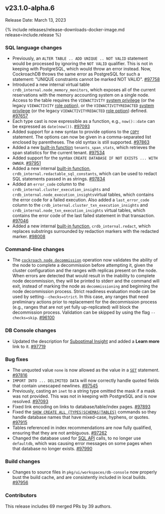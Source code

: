## v23.1.0-alpha.6

Release Date: March 13, 2023

{% include releases/release-downloads-docker-image.md release=include.release %}

<h3 id="v23-1-0-alpha-6-sql-language-changes">SQL language changes</h3>

- Previously, an `ALTER TABLE .. ADD UNIQUE .. NOT VALID` statement would be processed by ignoring the `NOT VALID` qualifier. This is not in keeping with PostgreSQL, which would throw an error instead. Now, CockroachDB throws the same error as PostgreSQL for such a statement: "UNIQUE constraints cannot be marked NOT VALID". [#97758][#97758]
- Introduced a new internal virtual table `crdb_internal.node_memory_monitors`, which exposes all of the current reservations with the memory accounting system on a single node. Access to the table requires the `VIEWACTIVITY` [system privilege](../v23.1/security-reference/authorization.html#supported-privileges) (or the legacy `VIEWACTIVITY` [role option](../v23.1/security-reference/authorization.html#role-options)), or the `VIEWACTIVITYREDACTED` [system privilege](../v23.1/security-reference/authorization.html#supported-privileges) (or the legacy `VIEWACTIVITYREDACTED` [role option](../v23.1/security-reference/authorization.html#role-options)) defined. [#97657][#97657]
- Each type cast is now expressible as a function, e.g., `now()::date` can be expressed as `date(now())`. [#97093][#97093]
- Added support for a new syntax to provide options to the [`COPY`](../v23.1/copy-from.html) statement. The options can now be given in a comma-separated list enclosed by parentheses. The old syntax is still supported. [#97863][#97863]
- Added a new [built-in function](../v23.1/functions-and-operators.html#trigrams-functions) `tenants_span_stats`, which retrieves the span statistics for the current tenant. [#97534][#97534]
- Added support for the syntax `CREATE DATABASE IF NOT EXISTS ... WITH OWNER`. [#97951][#97951]
- Added a new internal [built-in function](../v23.1/functions-and-operators.html#trigrams-functions), `crdb_internal.redactable_sql_constants`, which can be used to redact SQL statements passed in as strings. [#97834][#97834]
- Added an `error_code` column to the `crdb_internal.cluster_execution_insights` and `crdb_internal.node_execution_insights`virtual tables, which contains the error code for a failed execution. Also added a `last_error_code` column to the `crdb_internal.cluster_txn_execution_insights` and `crdb_internal.node_txn_execution_insights` virtual tables, which contains the error code of the last failed statement in that transaction. [#97046][#97046]
- Added a new internal [built-in function](../v23.1/functions-and-operators.html#trigrams-functions), `crdb_internal.redact`, which replaces substrings surrounded by redaction markers with the redacted marker. [#98008][#98008]

<h3 id="v23-1-0-alpha-6-command-line-changes">Command-line changes</h3>

- The [`cockroach node decommission`](../v23.1/cockroach-node.html) operation now validates the ability of the node to complete a decommission before attempting it, given the cluster configuration and the ranges with replicas present on the node. When errors are detected that would result in the inability to complete node decommission, they will be printed to stderr and the command will exit, instead of marking the node as `decommissioning` and beginning the node decommission process. Strict readiness evaluation mode can be used by setting`--checks=strict`. In this case, any ranges that need preliminary actions prior to replacement for the decommission process (e.g., ranges that are not yet fully up-replicated) will block the decommission process. Validation can be skipped by using the flag `--checks=skip`. [#96100][#96100]

<h3 id="v23-1-0-alpha-6-db-console-changes">DB Console changes</h3>

- Updated the description for [Suboptimal Insight](../v23.1/ui-insights-page.html) and added a **Learn more** link to it. [#97719][#97719]

<h3 id="v23-1-0-alpha-6-bug-fixes">Bug fixes</h3>

- The unquoted value `none` is now allowed as the value in a [`SET`](../v23.1/set-vars.html) statement. [#97816][#97816]
- `IMPORT INTO ... DELIMITED DATA` will now correctly handle quoted fields that contain unescaped newlines. [#97545][#97545]
- Previously, casting an `inet` to a string type omitted the mask if a mask was not provided. This was not in keeping with PostgreSQL and is now resolved. [#97093][#97093]
- Fixed link encoding on links to database/table/index pages. [#97893][#97893]
- Fixed the [`SHOW CREATE ALL {TYPES|SCHEMAS|TABLES}`](../v23.1/show-create.html) commands so they handle database names that have mixed-case, hyphens, or quotes. [#97915][#97915]
- Tables referenced in index recommendations are now fully qualified, ensuring that they are not ambiguous. [#97262][#97262]
- Changed the database used for [SQL API](../v23.1/sql-statements.html) calls, to no longer use `defaultdb`, which was causing error messages on some pages when that database no longer exists. [#97990][#97990]

<h3 id="v23-1-0-alpha-6-build-changes">Build changes</h3>

- Changes to source files in `pkg/ui/workspaces/db-console` now properly bust the build cache, and are consistently included in local builds. [#97956][#97956]

<div class="release-note-contributors" markdown="1">

<h3 id="v23-1-0-alpha-6-contributors">Contributors</h3>

This release includes 69 merged PRs by 39 authors.

</div>

[#96100]: https://github.com/cockroachdb/cockroach/pull/96100
[#97046]: https://github.com/cockroachdb/cockroach/pull/97046
[#97093]: https://github.com/cockroachdb/cockroach/pull/97093
[#97262]: https://github.com/cockroachdb/cockroach/pull/97262
[#97534]: https://github.com/cockroachdb/cockroach/pull/97534
[#97545]: https://github.com/cockroachdb/cockroach/pull/97545
[#97657]: https://github.com/cockroachdb/cockroach/pull/97657
[#97719]: https://github.com/cockroachdb/cockroach/pull/97719
[#97758]: https://github.com/cockroachdb/cockroach/pull/97758
[#97784]: https://github.com/cockroachdb/cockroach/pull/97784
[#97816]: https://github.com/cockroachdb/cockroach/pull/97816
[#97834]: https://github.com/cockroachdb/cockroach/pull/97834
[#97863]: https://github.com/cockroachdb/cockroach/pull/97863
[#97893]: https://github.com/cockroachdb/cockroach/pull/97893
[#97915]: https://github.com/cockroachdb/cockroach/pull/97915
[#97935]: https://github.com/cockroachdb/cockroach/pull/97935
[#97951]: https://github.com/cockroachdb/cockroach/pull/97951
[#97956]: https://github.com/cockroachdb/cockroach/pull/97956
[#97990]: https://github.com/cockroachdb/cockroach/pull/97990
[#98008]: https://github.com/cockroachdb/cockroach/pull/98008
[8a5e74a01]: https://github.com/cockroachdb/cockroach/commit/8a5e74a01
[eae9c4ff4]: https://github.com/cockroachdb/cockroach/commit/eae9c4ff4
